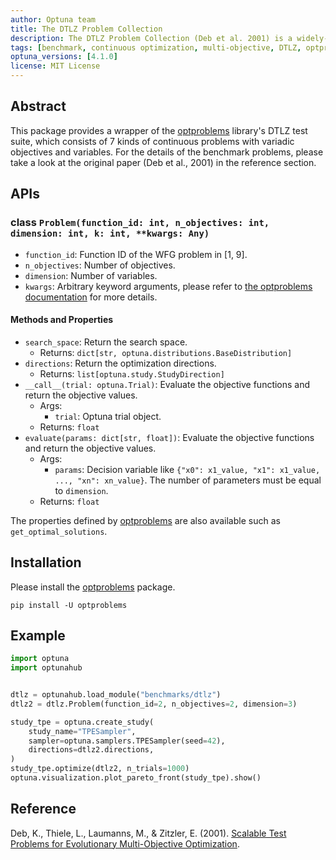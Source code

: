 ```yaml
---
author: Optuna team
title: The DTLZ Problem Collection
description: The DTLZ Problem Collection (Deb et al. 2001) is a widely-used benchmark suite for multi-objective optimization. This package is a wrapper of the optproblems library.
tags: [benchmark, continuous optimization, multi-objective, DTLZ, optproblems]
optuna_versions: [4.1.0]
license: MIT License
---
```


## Abstract

This package provides a wrapper of the [optproblems](https://www.simonwessing.de/optproblems/doc/index.html) library's DTLZ test suite, which consists of 7 kinds of continuous problems with variadic objectives and variables. For the details of the benchmark problems, please take a look at the original paper (Deb et al., 2001) in the reference section.

## APIs

### class `Problem(function_id: int, n_objectives: int, dimension: int, k: int, **kwargs: Any)`

- `function_id`: Function ID of the WFG problem in \[1, 9\].
- `n_objectives`: Number of objectives.
- `dimension`: Number of variables.
- `kwargs`: Arbitrary keyword arguments, please refer to [the optproblems documentation](https://www.simonwessing.de/optproblems/doc/dtlz.html) for more details.

#### Methods and Properties

- `search_space`: Return the search space.
  - Returns: `dict[str, optuna.distributions.BaseDistribution]`
- `directions`: Return the optimization directions.
  - Returns: `list[optuna.study.StudyDirection]`
- `__call__(trial: optuna.Trial)`: Evaluate the objective functions and return the objective values.
  - Args:
    - `trial`: Optuna trial object.
  - Returns: `float`
- `evaluate(params: dict[str, float])`: Evaluate the objective functions and return the objective values.
  - Args:
    - `params`: Decision variable like `{"x0": x1_value, "x1": x1_value, ..., "xn": xn_value}`. The number of parameters must be equal to `dimension`.
  - Returns: `float`

The properties defined by [optproblems](https://www.simonwessing.de/optproblems/doc/dtlz.html) are also available such as `get_optimal_solutions`.

## Installation

Please install the [optproblems](https://pypi.org/project/optproblems/) package.

```shell
pip install -U optproblems
```

## Example

```python
import optuna
import optunahub


dtlz = optunahub.load_module("benchmarks/dtlz")
dtlz2 = dtlz.Problem(function_id=2, n_objectives=2, dimension=3)

study_tpe = optuna.create_study(
    study_name="TPESampler",
    sampler=optuna.samplers.TPESampler(seed=42),
    directions=dtlz2.directions,
)
study_tpe.optimize(dtlz2, n_trials=1000)
optuna.visualization.plot_pareto_front(study_tpe).show()
```

## Reference

Deb, K., Thiele, L., Laumanns, M., & Zitzler, E. (2001). [Scalable Test Problems for Evolutionary Multi-Objective Optimization](https://www.research-collection.ethz.ch/handle/20.500.11850/145762).

